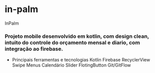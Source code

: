 # in-palm
InPalm

### Projeto mobile desenvolvido em kotlin, com design clean, intuito do controle do orçamento mensal e diario, com integração ao firebase.

- Principais ferramentas e tecnologias
Kotlin
Firebase
RecyclerView
Swipe
Menus
Calendário
Slider
FlotingButton
Git/GitFlow


